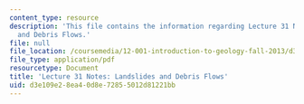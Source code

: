 ```yaml
---
content_type: resource
description: 'This file contains the information regarding Lecture 31 Notes: Landslides
  and Debris Flows.'
file: null
file_location: /coursemedia/12-001-introduction-to-geology-fall-2013/d3e109e28ea40d8e72855012d81221bb_MIT12_001F13_Lec31Notes.pdf
file_type: application/pdf
resourcetype: Document
title: 'Lecture 31 Notes: Landslides and Debris Flows'
uid: d3e109e2-8ea4-0d8e-7285-5012d81221bb
---
```

